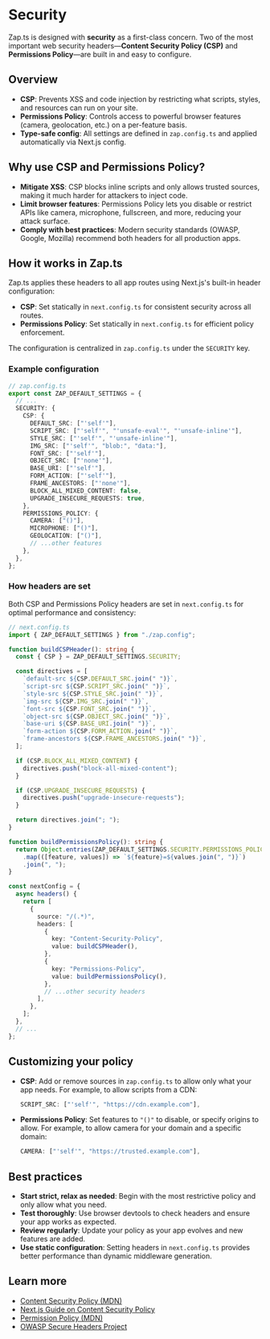 # Security

Zap.ts is designed with **security** as a first-class concern. Two of the most important web security headers—**Content Security Policy (CSP)** and **Permissions Policy**—are built in and easy to configure.

## Overview

- **CSP**: Prevents XSS and code injection by restricting what scripts, styles, and resources can run on your site.
- **Permissions Policy**: Controls access to powerful browser features (camera, geolocation, etc.) on a per-feature basis.
- **Type-safe config**: All settings are defined in `zap.config.ts` and applied automatically via Next.js config.

## Why use CSP and Permissions Policy?

- **Mitigate XSS**: CSP blocks inline scripts and only allows trusted sources, making it much harder for attackers to inject code.
- **Limit browser features**: Permissions Policy lets you disable or restrict APIs like camera, microphone, fullscreen, and more, reducing your attack surface.
- **Comply with best practices**: Modern security standards (OWASP, Google, Mozilla) recommend both headers for all production apps.

## How it works in Zap.ts

Zap.ts applies these headers to all app routes using Next.js's built-in header configuration:
- **CSP**: Set statically in `next.config.ts` for consistent security across all routes.
- **Permissions Policy**: Set statically in `next.config.ts` for efficient policy enforcement.

The configuration is centralized in `zap.config.ts` under the `SECURITY` key.

### Example configuration

```ts
// zap.config.ts
export const ZAP_DEFAULT_SETTINGS = {
  // ...
  SECURITY: {
    CSP: {
      DEFAULT_SRC: ["'self'"],
      SCRIPT_SRC: ["'self'", "'unsafe-eval'", "'unsafe-inline'"],
      STYLE_SRC: ["'self'", "'unsafe-inline'"],
      IMG_SRC: ["'self'", "blob:", "data:"],
      FONT_SRC: ["'self'"],
      OBJECT_SRC: ["'none'"],
      BASE_URI: ["'self'"],
      FORM_ACTION: ["'self'"],
      FRAME_ANCESTORS: ["'none'"],
      BLOCK_ALL_MIXED_CONTENT: false,
      UPGRADE_INSECURE_REQUESTS: true,
    },
    PERMISSIONS_POLICY: {
      CAMERA: ["()"],
      MICROPHONE: ["()"],
      GEOLOCATION: ["()"],
      // ...other features
    },
  },
};
```

### How headers are set

Both CSP and Permissions Policy headers are set in `next.config.ts` for optimal performance and consistency:

```ts
// next.config.ts
import { ZAP_DEFAULT_SETTINGS } from "./zap.config";

function buildCSPHeader(): string {
  const { CSP } = ZAP_DEFAULT_SETTINGS.SECURITY;

  const directives = [
    `default-src ${CSP.DEFAULT_SRC.join(" ")}`,
    `script-src ${CSP.SCRIPT_SRC.join(" ")}`,
    `style-src ${CSP.STYLE_SRC.join(" ")}`,
    `img-src ${CSP.IMG_SRC.join(" ")}`,
    `font-src ${CSP.FONT_SRC.join(" ")}`,
    `object-src ${CSP.OBJECT_SRC.join(" ")}`,
    `base-uri ${CSP.BASE_URI.join(" ")}`,
    `form-action ${CSP.FORM_ACTION.join(" ")}`,
    `frame-ancestors ${CSP.FRAME_ANCESTORS.join(" ")}`,
  ];

  if (CSP.BLOCK_ALL_MIXED_CONTENT) {
    directives.push("block-all-mixed-content");
  }

  if (CSP.UPGRADE_INSECURE_REQUESTS) {
    directives.push("upgrade-insecure-requests");
  }

  return directives.join("; ");
}

function buildPermissionsPolicy(): string {
  return Object.entries(ZAP_DEFAULT_SETTINGS.SECURITY.PERMISSIONS_POLICY)
    .map(([feature, values]) => `${feature}=${values.join(", ")}`)
    .join(", ");
}

const nextConfig = {
  async headers() {
    return [
      {
        source: "/(.*)",
        headers: [
          {
            key: "Content-Security-Policy",
            value: buildCSPHeader(),
          },
          {
            key: "Permissions-Policy",
            value: buildPermissionsPolicy(),
          },
          // ...other security headers
        ],
      },
    ];
  },
  // ...
};
```

## Customizing your policy

- **CSP**: Add or remove sources in `zap.config.ts` to allow only what your app needs. For example, to allow scripts from a CDN:
  ```ts
  SCRIPT_SRC: ["'self'", "https://cdn.example.com"],
  ```
- **Permissions Policy**: Set features to `"()"` to disable, or specify origins to allow. For example, to allow camera for your domain and a specific domain:
  ```ts
  CAMERA: ["'self'", "https://trusted.example.com"],
  ```

## Best practices

- **Start strict, relax as needed**: Begin with the most restrictive policy and only allow what you need.
- **Test thoroughly**: Use browser devtools to check headers and ensure your app works as expected.
- **Review regularly**: Update your policy as your app evolves and new features are added.
- **Use static configuration**: Setting headers in `next.config.ts` provides better performance than dynamic middleware generation.

## Learn more

- [Content Security Policy (MDN)](https://developer.mozilla.org/en-US/docs/Web/HTTP/CSP)
- [Next.js Guide on Content Security Policy](https://nextjs.org/docs/app/guides/content-security-policy)
- [Permission Policy (MDN)](https://developer.mozilla.org/en-US/docs/Web/HTTP/Guides/Permissions_Policy)
- [OWASP Secure Headers Project](https://owasp.org/www-project-secure-headers/)